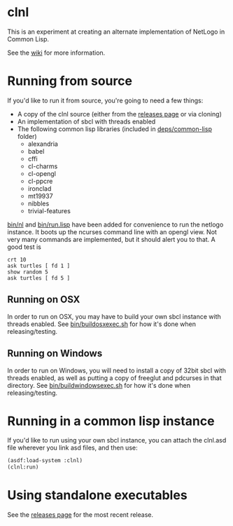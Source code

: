 # clnl

This is an experiment at creating an alternate implementation of NetLogo in Common Lisp.

See the [wiki](https://github.com/frankduncan/clnl/wiki) for more information.

# Running from source

If you'd like to run it from source, you're going to need a few things:

* A copy of the clnl source (either from the [releases page](https://github.com/frankduncan/clnl/releases) or via cloning)
* An implementation of sbcl with threads enabled
* The following common lisp libraries (included in [deps/common-lisp](deps/common-lisp) folder)
  * alexandria
  * babel
  * cffi
  * cl-charms
  * cl-opengl
  * cl-ppcre
  * ironclad
  * mt19937
  * nibbles
  * trivial-features

[bin/nl](bin/nl) and [bin/run.lisp](bin/run.lisp) have been added for convenience to run the netlogo instance.  It boots up the ncurses command line with an opengl view.  Not very many commands are implemented, but it should alert you to that.  A good test is

```
crt 10
ask turtles [ fd 1 ]
show random 5
ask turtles [ fd 5 ]
```

## Running on OSX

In order to run on OSX, you may have to build your own sbcl instance with threads enabled.  See [bin/buildosxexec.sh](bin/buildosxexec.sh) for how it's done when releasing/testing.

## Running on Windows

In order to run on Windows, you will need to install a copy of 32bit sbcl with threads enabled, as well as putting a copy of freeglut and pdcurses in that directory.  See [bin/buildwindowsexec.sh](bin/buildwindowsexec.sh) for how it's done when releasing/testing.

# Running in a common lisp instance

If you'd like to run using your own sbcl instance, you can attach the clnl.asd file wherever you link asd files, and then use:

```lisp
(asdf:load-system :clnl)
(clnl:run)
```

# Using standalone executables

See the [releases page](https://github.com/frankduncan/clnl/releases) for the most recent release.
